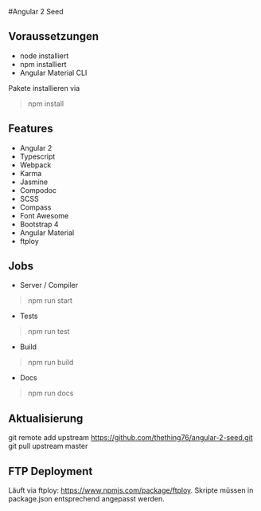 #Angular 2 Seed

## Voraussetzungen

- node installiert
- npm installiert
- Angular Material CLI

Pakete installieren via 

> npm install

## Features

- Angular 2
- Typescript
- Webpack
- Karma 
- Jasmine
- Compodoc
- SCSS
- Compass
- Font Awesome
- Bootstrap 4 
- Angular Material
- ftploy

## Jobs

- Server / Compiler 

> npm run start

- Tests

> npm run test

- Build

> npm run build

- Docs

> npm run docs

## Aktualisierung

git remote add upstream https://github.com/thething76/angular-2-seed.git
git pull upstream master

## FTP Deployment

Läuft via ftploy: https://www.npmjs.com/package/ftploy. 
Skripte müssen in package.json entsprechend angepasst werden.